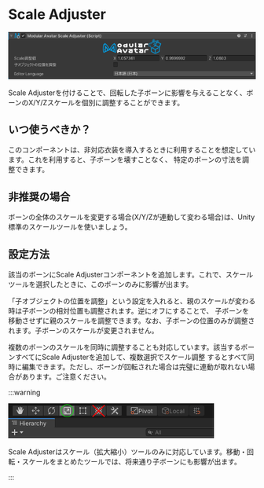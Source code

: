 ﻿# Scale Adjuster

![Scale Adjuster](scale-adjuster.png)

Scale Adjusterを付けることで、回転した子ボーンに影響を与えることなく、ボーンのX/Y/Zスケールを個別に調整することができます。

## いつ使うべきか？

このコンポーネントは、非対応衣装を導入するときに利用することを想定しています。これを利用すると、子ボーンを壊すことなく、
特定のボーンの寸法を調整できます。

## 非推奨の場合

ボーンの全体のスケールを変更する場合(X/Y/Zが連動して変わる場合)は、Unity標準のスケールツールを使いましょう。

## 設定方法

該当のボーンにScale Adjusterコンポーネントを追加します。これで、スケールツールを選択したときに、このボーンのみに影響が出ます。

「子オブジェクトの位置を調整」という設定を入れると、親のスケールが変わる時は子ボーンの相対位置も調整されます。逆にオフにすることで、
子ボーンを移動させずに親のスケールを調整できます。なお、子ボーンの位置のみが調整されます。子ボーンのスケールが変更されません。

複数のボーンのスケールを同時に調整することも対応しています。該当するボーンすべてにScale Adjusterを追加して、複数選択でスケール調整
するとすべて同時に編集できます。ただし、ボーンが回転された場合は完璧に連動が取れない場合があります。ご注意ください。

:::warning

![こっちのほうを使いましょう](scale-adjuster-warning-trs-tool.png)

Scale Adjusterはスケール（拡大縮小）ツールのみに対応しています。移動・回転・スケールをまとめたツールでは、将来通り子ボーンにも影響が出ます。

:::